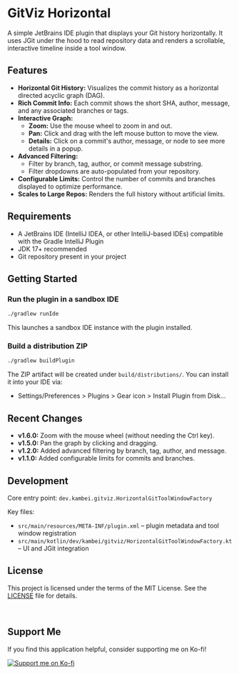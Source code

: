 # GitViz Horizontal

A simple JetBrains IDE plugin that displays your Git history horizontally. It uses JGit under the hood to read repository data and renders a scrollable, interactive timeline inside a tool window.

## Features

- **Horizontal Git History:** Visualizes the commit history as a horizontal directed acyclic graph (DAG).
- **Rich Commit Info:** Each commit shows the short SHA, author, message, and any associated branches or tags.
- **Interactive Graph:**
    - **Zoom:** Use the mouse wheel to zoom in and out.
    - **Pan:** Click and drag with the left mouse button to move the view.
    - **Details:** Click on a commit's author, message, or node to see more details in a popup.
- **Advanced Filtering:**
    - Filter by branch, tag, author, or commit message substring.
    - Filter dropdowns are auto-populated from your repository.
- **Configurable Limits:** Control the number of commits and branches displayed to optimize performance.
- **Scales to Large Repos:** Renders the full history without artificial limits.

## Requirements

- A JetBrains IDE (IntelliJ IDEA, or other IntelliJ-based IDEs) compatible with the Gradle IntelliJ Plugin
- JDK 17+ recommended
- Git repository present in your project

## Getting Started

### Run the plugin in a sandbox IDE

```bash
./gradlew runIde
```

This launches a sandbox IDE instance with the plugin installed.

### Build a distribution ZIP

```bash
./gradlew buildPlugin
```

The ZIP artifact will be created under `build/distributions/`. You can install it into your IDE via:
- Settings/Preferences > Plugins > Gear icon > Install Plugin from Disk…

## Recent Changes

- **v1.6.0:** Zoom with the mouse wheel (without needing the Ctrl key).
- **v1.5.0:** Pan the graph by clicking and dragging.
- **v1.2.0:** Added advanced filtering by branch, tag, author, and message.
- **v1.1.0:** Added configurable limits for commits and branches.

## Development

Core entry point: `dev.kambei.gitviz.HorizontalGitToolWindowFactory`

Key files:
- `src/main/resources/META-INF/plugin.xml` – plugin metadata and tool window registration
- `src/main/kotlin/dev/kambei/gitviz/HorizontalGitToolWindowFactory.kt` – UI and JGit integration

## License

This project is licensed under the terms of the MIT License. See the [LICENSE](LICENSE) file for details.

<br>

## Support Me

If you find this application helpful, consider supporting me on Ko-fi!

[![Support me on Ko-fi](https://ko-fi.com/img/githubbutton_sm.svg)](https://ko-fi.com/kambei)

